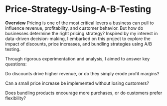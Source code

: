 # Price-Strategy-Using-A-B-Testing
__Overview__
Pricing is one of the most critical levers a business can pull to influence revenue, profitability, and customer behavior. But how do businesses determine the right pricing strategy? Inspired by my interest in data-driven decision-making, I embarked on this project to explore the impact of discounts, price increases, and bundling strategies using A/B testing.

Through rigorous experimentation and analysis, I aimed to answer key questions:

Do discounts drive higher revenue, or do they simply erode profit margins?

Can a small price increase be implemented without losing customers?

Does bundling products encourage more purchases, or do customers prefer flexibility?
